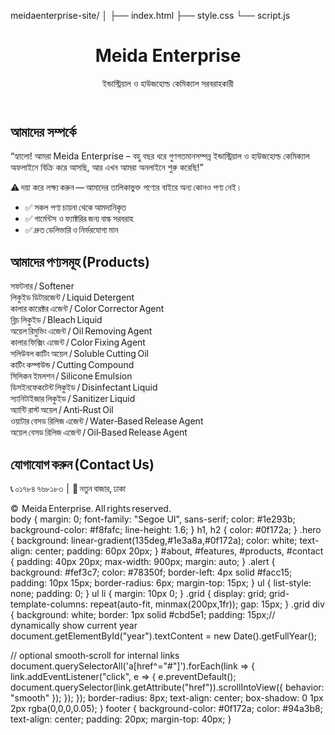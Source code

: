 meidaenterprise-site/
│
├── index.html
├── style.css
└── script.js
<!DOCTYPE html>
<html lang="bn">
<head>
  <meta charset="UTF-8" />
  <meta name="viewport" content="width=device-width, initial-scale=1.0" />
  <title>Meida Enterprise - Industrial & Household Chemicals</title>
  <meta name="description" content="Meida Enterprise: High-quality industrial and household chemicals in Bangladesh." />
  <link rel="stylesheet" href="style.css">
</head>
<body>
  <header class="hero">
    <h1>Meida Enterprise</h1>
    <p>ইন্ডাস্ট্রিয়াল ও হাউজহোল্ড কেমিক্যাল সরবরাহকারী</p>
  </header>

  <section id="about">
    <h2>আমাদের সম্পর্কে</h2>
    <p>
      “হ্যালো! আমরা Meida Enterprise – বহু বছর ধরে গুণগতমানসম্পন্ন ইন্ডাস্ট্রিয়াল ও 
      হাউজহোল্ড কেমিক্যাল অফলাইনে বিক্রি করে আসছি, আর এখন আমরা অনলাইনে শুরু করেছি!”
    </p>
    <div class="alert">
      ⚠️ দয়া করে লক্ষ্য করুন — আমাদের তালিকাভুক্ত পণ্যের বাইরে অন্য কোনও পণ্য নেই।
    </div>
  </section>

  <section id="features">
    <ul>
      <li>✅ সকল পণ্য চায়না থেকে আমদানিকৃত</li>
      <li>✅ গার্মেন্টস ও ফ্যাক্টরির জন্য বাল্ক সরবরাহ</li>
      <li>✅ দ্রুত ডেলিভারি ও নির্ভরযোগ্য মান</li>
    </ul>
  </section>

  <section id="products">
    <h2>আমাদের পণ্যসমূহ (Products)</h2>
    <div class="grid">
      <div>সফটনার / Softener</div>
      <div>লিকুইড ডিটারজেন্ট / Liquid Detergent</div>
      <div>কালার কারেক্টর এজেন্ট / Color Corrector Agent</div>
      <div>ব্লিচ লিকুইড / Bleach Liquid</div>
      <div>অয়েল রিমুভিং এজেন্ট / Oil Removing Agent</div>
      <div>কালার ফিক্সিং এজেন্ট / Color Fixing Agent</div>
      <div>সলিউবল কাটিং অয়েল / Soluble Cutting Oil</div>
      <div>কাটিং কম্পাউন্ড / Cutting Compound</div>
      <div>সিলিকন ইমলশন / Silicone Emulsion</div>
      <div>ডিসইনফেকটেন্ট লিকুইড / Disinfectant Liquid</div>
      <div>স্যানিটাইজার লিকুইড / Sanitizer Liquid</div>
      <div>অ্যান্টি রাস্ট অয়েল / Anti‑Rust Oil</div>
      <div>ওয়াটার বেসড রিলিজ এজেন্ট / Water‑Based Release Agent</div>
      <div>অয়েল বেসড রিলিজ এজেন্ট / Oil‑Based Release Agent</div>
    </div>
  </section>

  <section id="contact">
    <h2>যোগাযোগ করুন (Contact Us)</h2>
    <p>📞 ০১৭৮৪ ৭৬৮১৮৩  |  📍 নতুন বাজার, ঢাকা</p>
  </section>

  <footer>
    © <span id="year"></span> Meida Enterprise. All rights reserved.
  </footer>
body {
  margin: 0;
  font-family: "Segoe UI", sans-serif;
  color: #1e293b;
  background-color: #f8fafc;
  line-height: 1.6;
}
h1, h2 { color: #0f172a; }
.hero {
  background: linear-gradient(135deg,#1e3a8a,#0f172a);
  color: white;
  text-align: center;
  padding: 60px 20px;
}
#about, #features, #products, #contact {
  padding: 40px 20px;
  max-width: 900px;
  margin: auto;
}
.alert {
  background: #fef3c7;
  color: #78350f;
  border-left: 4px solid #facc15;
  padding: 10px 15px;
  border-radius: 6px;
  margin-top: 15px;
}
ul { list-style: none; padding: 0; }
ul li { margin: 10px 0; }
.grid {
  display: grid;
  grid-template-columns: repeat(auto-fit, minmax(200px,1fr));
  gap: 15px;
}
.grid div {
  background: white;
  border: 1px solid #cbd5e1;
  padding: 15px;// dynamically show current year
document.getElementById("year").textContent = new Date().getFullYear();

// optional smooth‑scroll for internal links
document.querySelectorAll('a[href^="#"]').forEach(link => {
  link.addEventListener("click", e => {
    e.preventDefault();
    document.querySelector(link.getAttribute("href")).scrollIntoView({
      behavior: "smooth"
    });
  });
});
  border-radius: 8px;
  text-align: center;
  box-shadow: 0 1px 2px rgba(0,0,0,0.05);
}
footer {
  background-color: #0f172a;
  color: #94a3b8;
  text-align: center;
  padding: 20px;
  margin-top: 40px;
}

  <script src="script.js"></script>
</body>
</html>
